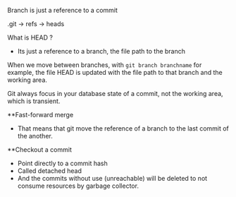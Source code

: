 Branch is just a reference to a commit

.git -> refs -> heads 

What is HEAD ? 
- Its just a reference to a branch, the file path to the branch 

When we move between branches, with `git branch branchname` for example, the file HEAD is updated with the file path to that branch and the working area.

Git always focus in your database state of a commit, not the working area, which is transient. 


**Fast-forward merge
- That means that git move the reference of a branch to the last commit of the another.

**Checkout a commit
- Point directly to a commit hash
- Called detached head
- And the commits without use (unreachable) will be deleted to not consume resources by garbage collector. 